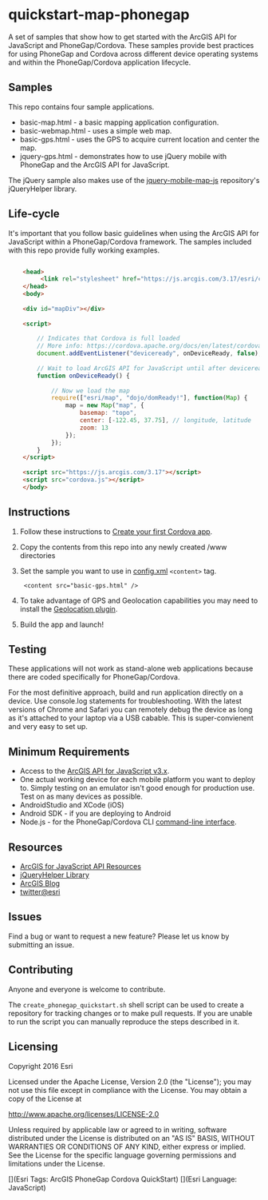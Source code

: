 # quickstart-map-phonegap

A set of samples that show how to get started with the ArcGIS API for JavaScript and PhoneGap/Cordova. These samples provide best practices for using PhoneGap and Cordova across different device operating systems and within the PhoneGap/Cordova application lifecycle.

## Samples
This repo contains four sample applications.  

* basic-map.html - a basic mapping application configuration.
* basic-webmap.html - uses a simple web map.
* basic-gps.html - uses the GPS to acquire current location and center the map.
* jquery-gps.html - demonstrates how to use jQuery mobile with PhoneGap and the ArcGIS API for JavaScript. 

The jQuery sample also makes use of the [jquery-mobile-map-js](https://github.com/Esri/jquery-mobile-map-js) repository's jQueryHelper library.

## Life-cycle

It's important that you follow basic guidelines when using the ArcGIS API for JavaScript within a PhoneGap/Cordova framework. The samples included with this repo provide fully working examples.


```html

	<head>
         <link rel="stylesheet" href="https://js.arcgis.com/3.17/esri/css/esri.css">
	</head>
    <body>
    
    <div id="mapDiv"></div>
    
	<script>
	
		// Indicates that Cordova is full loaded
		// More info: https://cordova.apache.org/docs/en/latest/cordova/events/events.html
    	document.addEventListener("deviceready", onDeviceReady, false);
		
		// Wait to load ArcGIS API for JavaScript until after deviceready event
		function onDeviceReady() {
		
			// Now we load the map
			require(["esri/map", "dojo/domReady!"], function(Map) {
				map = new Map("map", {
            		basemap: "topo",  
            		center: [-122.45, 37.75], // longitude, latitude
            		zoom: 13
        		});
    		});
		}
	</script>
	
	<script src="https://js.arcgis.com/3.17"></script>
	<script src="cordova.js"></script>
    </body>

```

## Instructions


1. Follow these instructions to [Create your first Cordova app](https://cordova.apache.org/docs/en/latest/guide/cli/index.html).

2. Copy the contents from this repo into any newly created /www directories
3. Set the sample you want to use in [config.xml](https://cordova.apache.org/docs/en/latest/config_ref/index.html) `<content>` tag.

    	<content src="basic-gps.html" />

8. To take advantage of GPS and Geolocation capabilities you may need to install the [Geolocation plugin](https://www.npmjs.com/package/cordova-plugin-geolocation). 
9. Build the app and launch!

## Testing

These applications will not work as stand-alone web applications because there are coded specifically for PhoneGap/Cordova. 

For the most definitive approach, build and run application directly on a device. Use console.log statements for troubleshooting. With the latest versions of Chrome and Safari you can remotely debug the device as long as it's attached to your laptop via a USB cabable. This is super-convienent and very easy to set up.

## Minimum Requirements

* Access to the [ArcGIS API for JavaScript v3.x](https://developers.arcgis.com/javascript/3/jsapi/).
* One actual working device for each mobile platform you want to deploy to. Simply testing on an emulator isn't good enough for production use. Test on as many devices as possible.
* AndroidStudio and XCode (iOS)
* Android SDK - if you are deploying to Android
* Node.js - for the PhoneGap/Cordova CLI [command-line interface](https://cordova.apache.org/docs/en/latest/guide/cli/#installing-the-cordova-cli). 

## Resources

* [ArcGIS for JavaScript API Resources](https://developers.arcgis.com/javascript/3/jsapi/)
* [jQueryHelper Library](https://github.com/Esri/jquery-mobile-map-js)
* [ArcGIS Blog](http://blogs.esri.com/esri/arcgis/)
* [twitter@esri](http://twitter.com/esri)

## Issues

Find a bug or want to request a new feature?  Please let us know by submitting an issue.

## Contributing

Anyone and everyone is welcome to contribute. 

The `create_phonegap_quickstart.sh` shell script can be used to create a repository for tracking changes or to make pull requests. If you are unable to run the script you can manually reproduce the steps described in it. 

## Licensing
Copyright 2016 Esri

Licensed under the Apache License, Version 2.0 (the "License");
you may not use this file except in compliance with the License.
You may obtain a copy of the License at

   http://www.apache.org/licenses/LICENSE-2.0

Unless required by applicable law or agreed to in writing, software
distributed under the License is distributed on an "AS IS" BASIS,
WITHOUT WARRANTIES OR CONDITIONS OF ANY KIND, either express or implied.
See the License for the specific language governing permissions and
limitations under the License.

[](Esri Tags: ArcGIS PhoneGap Cordova QuickStart)
[](Esri Language: JavaScript)

